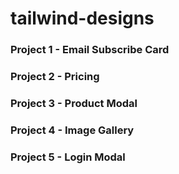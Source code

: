 # tailwind-designs

### Project 1 - Email Subscribe Card

### Project 2 - Pricing

### Project 3 - Product Modal

### Project 4 - Image Gallery

### Project 5 - Login Modal

